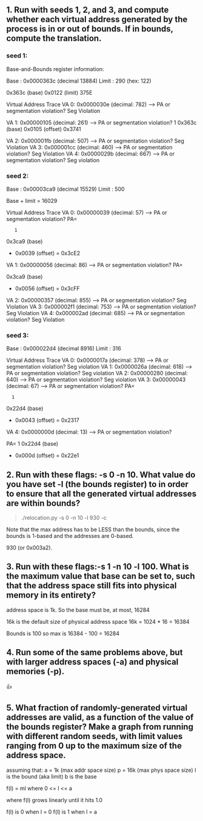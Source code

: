 ## 1. Run with seeds 1, 2, and 3, and compute whether each virtual address generated by the process is in or out of bounds. If in bounds, compute the translation.

### seed 1:

Base-and-Bounds register information:

  Base   : 0x0000363c (decimal 13884)
  Limit  : 290 (hex: 122)

0x363c (base)
0x0122 (limit)
  375E


Virtual Address Trace
  VA  0: 0x0000030e (decimal:  782) --> PA or segmentation violation?
Seg Violation

  VA  1: 0x00000105 (decimal:  261) --> PA or segmentation violation?
    1
0x363c (base)
0x0105 (offset)
0x3741

  VA  2: 0x000001fb (decimal:  507) --> PA or segmentation violation?
Seg Violation
  VA  3: 0x000001cc (decimal:  460) --> PA or segmentation violation?
Seg Violation
  VA  4: 0x0000029b (decimal:  667) --> PA or segmentation violation?
Seg violation


### seed 2:
  Base   : 0x00003ca9 (decimal 15529)
  Limit  : 500

Base + limit = 16029

Virtual Address Trace
  VA  0: 0x00000039 (decimal:   57) --> PA or segmentation violation?
PA=

       1
   0x3ca9 (base)
 + 0x0039 (offset)
 = 0x3cE2

  VA  1: 0x00000056 (decimal:   86) --> PA or segmentation violation?
PA=

   0x3ca9 (base)
 + 0x0056 (offset)
 = 0x3cFF

  VA  2: 0x00000357 (decimal:  855) --> PA or segmentation violation?
Seg Violation
  VA  3: 0x000002f1 (decimal:  753) --> PA or segmentation violation?
Seg Violation
  VA  4: 0x000002ad (decimal:  685) --> PA or segmentation violation?
Seg Violation


### seed 3:
  Base   : 0x000022d4 (decimal 8916)
  Limit  : 316

Virtual Address Trace
  VA  0: 0x0000017a (decimal:  378) --> PA or segmentation violation?
Seg violation
  VA  1: 0x0000026a (decimal:  618) --> PA or segmentation violation?
Seg violation
  VA  2: 0x00000280 (decimal:  640) --> PA or segmentation violation?
Seg violation
  VA  3: 0x00000043 (decimal:   67) --> PA or segmentation violation?
PA=

      1
   0x22d4 (base)
 + 0x0043 (offset)
 = 0x2317

  VA  4: 0x0000000d (decimal:   13) --> PA or segmentation violation?

PA=
       1
   0x22d4 (base)
 + 0x000d (offset)
 = 0x22e1


## 2. Run with these flags: -s 0 -n 10. What value do you have set -l (the bounds register) to in order to ensure that all the generated virtual addresses are within bounds?

> ./relocation.py -s 0 -n 10 -l 930 -c

Note that the max address has to be LESS than the bounds, since the bounds is 1-based and the addresses are 0-based.

930 (or 0x003a2).


## 3. Run with these flags:-s 1 -n 10 -l 100. What is the maximum value that base can be set to, such that the address space still fits into physical memory in its entirety?

address space is 1k. So the base must be, at most, 16284

16k is the default size of physical address space
16k = 1024 * 16 = 16384

Bounds is 100
so max is 16384 - 100 = 16284


## 4. Run some of the same problems above, but with larger address spaces (-a) and physical memories (-p).

👍


## 5. What fraction of randomly-generated virtual addresses are valid, as a function of the value of the bounds register? Make a graph from running with different random seeds, with limit values ranging from 0 up to the maximum size of the address space.

assuming that:
a = 1k (max addr space size)
p = 16k (max phys space size)
l is the bound (aka limit)
b is the base

f(l) = ml
where 0 <= l <= a

where f(l) grows linearly until it hits 1.0

f(l) is 0 when l = 0
f(l) is 1 when l = a
